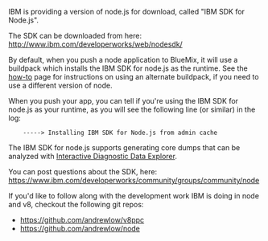 <!-- Licensed under the Apache License. See footer for details. -->

IBM is providing a version of node.js for download, called
"IBM SDK for Node.js".

The SDK can be downloaded from here:
<http://www.ibm.com/developerworks/web/nodesdk/>

By default, when you push a node application to BlueMix, it will use a buildpack
which installs the IBM SDK for node.js as the runtime.  See the
[how-to](/how-to) page for instructions on using an alternate buildpack, if you
need to use a different version of node.

When you push your app, you can tell if you're using the IBM SDK for node.js
as your runtime, as you will see the following line (or similar) in the log:

		-----> Installing IBM SDK for Node.js from admin cache

The IBM SDK for node.js supports generating core dumps that can be
analyzed with
[Interactive Diagnostic Data Explorer](https://www.ibm.com/developerworks/community/groups/service/html/communityview?communityUuid=5efb4378-ebba-47da-8c0f-8841d669d0cc).

You can post questions about the SDK, here:
<https://www.ibm.com/developerworks/community/groups/community/node>

If you'd like to follow along with the development work IBM is doing in node
and v8, checkout the following git repos:

* <https://github.com/andrewlow/v8ppc>
* <https://github.com/andrewlow/node>

<!--
#===============================================================================
# Copyright IBM Corp. 2014
#
# Licensed under the Apache License, Version 2.0 (the "License");
# you may not use this file except in compliance with the License.
# You may obtain a copy of the License at
#
#    http://www.apache.org/licenses/LICENSE-2.0
#
# Unless required by applicable law or agreed to in writing, software
# distributed under the License is distributed on an "AS IS" BASIS,
# WITHOUT WARRANTIES OR CONDITIONS OF ANY KIND, either express or implied.
# See the License for the specific language governing permissions and
# limitations under the License.
#===============================================================================
-->
